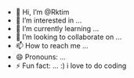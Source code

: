 - 👋 Hi, I’m @Rktim
- 👀 I’m interested in ...
- 🌱 I’m currently learning ...
- 💞️ I’m looking to collaborate on ...
- 📫 How to reach me ...
- 😄 Pronouns: ...
- ⚡ Fun fact: ...
  :) i love to  do coding
  
<!---
Rktim/Rktim is a ✨ special ✨ repository because its `README.md` (this file) appears on your GitHub profile.
You can click the Preview link to take a look at your changes.
--->
